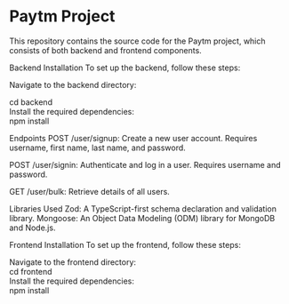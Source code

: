# Paytm Project

This repository contains the source code for the Paytm project, which consists of both backend and frontend components.

Backend
Installation
To set up the backend, follow these steps:

Navigate to the backend directory:

cd backend  
Install the required dependencies:  
npm install  

Endpoints
POST /user/signup: Create a new user account. Requires username, first name, last name, and password.

POST /user/signin: Authenticate and log in a user. Requires username and password.

GET /user/bulk: Retrieve details of all users.

Libraries Used
Zod: A TypeScript-first schema declaration and validation library.
Mongoose: An Object Data Modeling (ODM) library for MongoDB and Node.js.

Frontend
Installation
To set up the frontend, follow these steps:

Navigate to the frontend directory:  
cd frontend  
Install the required dependencies:  
npm install
